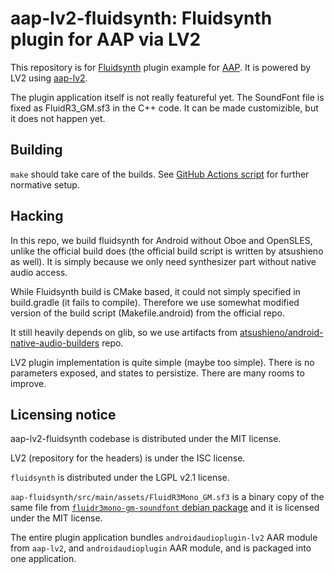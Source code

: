 # aap-lv2-fluidsynth: Fluidsynth plugin for AAP via LV2

This repository is for [Fluidsynth](https://github.com/FluidSynth/fluidsynth) plugin example for [AAP](https://github.com/atsushieno/android-audio-plugin-framework/). It is powered by LV2 using [aap-lv2](https://github.com/atsushieno/aap-lv2/).

The plugin application itself is not really featureful yet. The SoundFont file is fixed as FluidR3_GM.sf3 in the C++ code. It can be made customizible, but it does not happen yet.

## Building

`make` should take care of the builds. See [GitHub Actions script](.github/workflows/actions.yml) for further normative setup.

## Hacking

In this repo, we build fluidsynth for Android without Oboe and OpenSLES, unlike the official build does (the official build script is written by atsushieno as well). It is simply because we only need synthesizer part without native audio access.

While Fluidsynth build is CMake based, it could not simply specified in build.gradle (it fails to compile). Therefore we use somewhat modified version of the build script (Makefile.android) from the official repo.

It still heavily depends on glib, so we use artifacts from [atsushieno/android-native-audio-builders](https://github.com/atsushieno/android-native-audio-builders/) repo.

LV2 plugin implementation is quite simple (maybe too simple). There is no parameters exposed, and states to persistize. There are many rooms to improve.

## Licensing notice

aap-lv2-fluidsynth codebase is distributed under the MIT license.

LV2 (repository for the headers) is under the ISC license.

`fluidsynth` is distributed under the LGPL v2.1 license.

`aap-fluidsynth/src/main/assets/FluidR3Mono_GM.sf3` is a binary copy of the same file from [`fluidr3mono-gm-soundfont` debian package](https://ubuntu.pkgs.org/18.04/ubuntu-universe-amd64/fluidr3mono-gm-soundfont_2.315-4_all.deb.html) and it is licensed under the MIT license.

The entire plugin application bundles `androidaudioplugin-lv2` AAR module from `aap-lv2`, and `androidaudioplugin` AAR module, and is packaged into one application.
